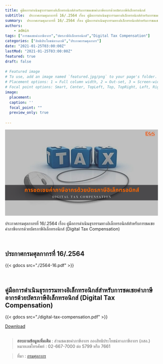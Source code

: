 ```yaml
---
title: คู่มือการดำเนินธุรกรรมทางอิเล็กทรอนิกส์สำหรับการชดเชยค่าภาษีอากรด้วยบัตรภาษีอิเล็กทรอนิกส์
subtitle:  ประกาศกรมศุลกากรที่ 16/.2564 เรื่อง คู่มือการดำเนินธุรกรรมทางอิเล็กทรอนิกส์สำหรับการชดเชยค่าภาษีอากรด้วยบัตรภาษีอิเล็กทรอนิกส์ (Digital Tax Compensation)
summary:  ประกาศกรมศุลกากรที่ 16/.2564 เรื่อง คู่มือการดำเนินธุรกรรมทางอิเล็กทรอนิกส์สำหรับการชดเชยค่าภาษีอากรด้วยบัตรภาษีอิเล็กทรอนิกส์ (Digital Tax Compensation)
authors:
    - admin
tags: ["การชดเชยค่าภาษีอากร","บัตรภาษีอิเล็กทรอนิกส์","Digital Tax Compensation"]
categories: ["สิทธิประโยชน์ทางภาษี","ประกาศกรมศุลกากร"]
date: "2021-01-25T03:00:00Z"
lastMod: "2021-01-25T03:00:00Z"
featured: true
draft: false

# Featured image
# To use, add an image named `featured.jpg/png` to your page's folder.
# Placement options: 1 = Full column width, 2 = Out-set, 3 = Screen-width
# Focal point options: Smart, Center, TopLeft, Top, TopRight, Left, Right, BottomLeft, Bottom, BottomRight
image:
  placement: 
  caption: ''
  focal_point: ""
  preview_only: true

---
```


![](featured.png)

ประกาศกรมศุลกากรที่ 16/.2564 เรื่อง คู่มือการดำเนินธุรกรรมทางอิเล็กทรอนิกส์สำหรับการชดเชยค่าภาษีอากรด้วยบัตรภาษีอิเล็กทรอนิกส์ (Digital Tax Compensation)

<br>

## ประกาศกรมศุลกากรที่ 16/.2564

{{< gdocs src="./2564-16.pdf" >}}

<br>

## คู่มือการดำเนินธุรกรรมทางอิเล็กทรอนิกส์สำหรับการชดเชยค่าภาษีอากรด้วยบัตรภาษีอิเล็กทรอนิกส์ (Digital Tax Compensation)

{{< gdocs src="./digital-tax-compensation.pdf" >}}

<div class="article-tags">
<a class="badge badge-danger" href="./digital-tax-compensation.pdf" target="_blank" id="download_files_new">Download </a>
</div>
<br>

> **สอบถามข้อมูลเพิ่มเติม** : ส่วนชดเชยค่าภาษีอากร กองสิทธิประโยชน์ทางภาษีอากร (กสอ.)  
หมายเลขโทรศัพท์ : 02-667-7000 ต่อ 5799 หรือ 7661


> ที่มา : [กรมศุลกากร](http://www.customs.go.th/list_multi_tab.php?link=list_xdownload.php&ini_menu=menu_tax_incentive&left_menu=menu_tax_incentive_160928_06_02&ini_tab=menu_tax_incentive_160928_06&ini_content=tax_incentive_170821_01_01&tab=menu_tax_incentive_160928_06_02&order_by=co_priority&sort_type=1&lang=th&root_left_menu=menu_tax_incentive_160928_06&left_menu=menu_tax_incentive_160928_06_02)


